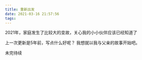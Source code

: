 ```yaml
---
title: 重新出发
date: 2021-03-16 21:57:56
tags:
---
```


2021年，家庭发生了比较大的变故，关心我的小小伙伴应该已经知道了

上一次更新是5年前，写点什么好呢？
我想就以我与父亲的故事开始吧。

<!-- more -->

未完待续